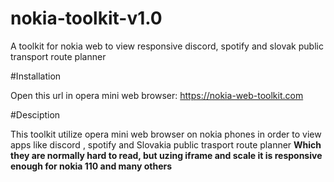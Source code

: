 # nokia-toolkit-v1.0
 A toolkit for nokia web to view responsive discord, spotify and slovak public transport route planner

#Installation

Open this url in opera mini web browser: https://nokia-web-toolkit.com

#Desciption

This toolkit utilize opera mini web browser on nokia phones in order to 
view apps like discord , spotify and Slovakia public trasport route planner
**Which they are normally hard to read, but uzing iframe and scale it is 
responsive enough for nokia 110 and many others**

